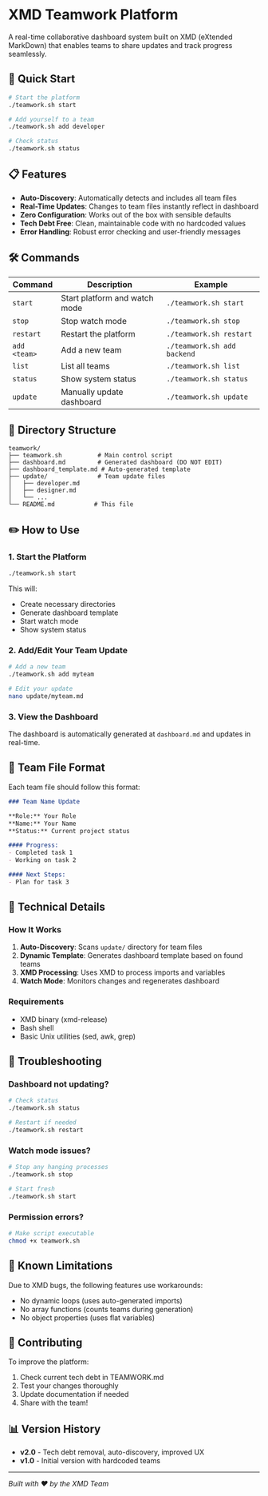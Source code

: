 # XMD Teamwork Platform

A real-time collaborative dashboard system built on XMD (eXtended MarkDown) that enables teams to share updates and track progress seamlessly.

## 🚀 Quick Start

```bash
# Start the platform
./teamwork.sh start

# Add yourself to a team
./teamwork.sh add developer

# Check status
./teamwork.sh status
```

## 📋 Features

- **Auto-Discovery**: Automatically detects and includes all team files
- **Real-Time Updates**: Changes to team files instantly reflect in dashboard
- **Zero Configuration**: Works out of the box with sensible defaults
- **Tech Debt Free**: Clean, maintainable code with no hardcoded values
- **Error Handling**: Robust error checking and user-friendly messages

## 🛠️ Commands

| Command | Description | Example |
|---------|-------------|---------|
| `start` | Start platform and watch mode | `./teamwork.sh start` |
| `stop` | Stop watch mode | `./teamwork.sh stop` |
| `restart` | Restart the platform | `./teamwork.sh restart` |
| `add <team>` | Add a new team | `./teamwork.sh add backend` |
| `list` | List all teams | `./teamwork.sh list` |
| `status` | Show system status | `./teamwork.sh status` |
| `update` | Manually update dashboard | `./teamwork.sh update` |

## 📁 Directory Structure

```
teamwork/
├── teamwork.sh          # Main control script
├── dashboard.md         # Generated dashboard (DO NOT EDIT)
├── dashboard_template.md # Auto-generated template
├── update/              # Team update files
│   ├── developer.md
│   ├── designer.md
│   └── ...
└── README.md           # This file
```

## ✏️ How to Use

### 1. Start the Platform
```bash
./teamwork.sh start
```
This will:
- Create necessary directories
- Generate dashboard template
- Start watch mode
- Show system status

### 2. Add/Edit Your Team Update
```bash
# Add a new team
./teamwork.sh add myteam

# Edit your update
nano update/myteam.md
```

### 3. View the Dashboard
The dashboard is automatically generated at `dashboard.md` and updates in real-time.

## 📝 Team File Format

Each team file should follow this format:

```markdown
### Team Name Update

**Role:** Your Role
**Name:** Your Name
**Status:** Current project status

#### Progress:
- Completed task 1
- Working on task 2

#### Next Steps:
- Plan for task 3
```

## 🔧 Technical Details

### How It Works
1. **Auto-Discovery**: Scans `update/` directory for team files
2. **Dynamic Template**: Generates dashboard template based on found teams
3. **XMD Processing**: Uses XMD to process imports and variables
4. **Watch Mode**: Monitors changes and regenerates dashboard

### Requirements
- XMD binary (xmd-release)
- Bash shell
- Basic Unix utilities (sed, awk, grep)

## 🐛 Troubleshooting

### Dashboard not updating?
```bash
# Check status
./teamwork.sh status

# Restart if needed
./teamwork.sh restart
```

### Watch mode issues?
```bash
# Stop any hanging processes
./teamwork.sh stop

# Start fresh
./teamwork.sh start
```

### Permission errors?
```bash
# Make script executable
chmod +x teamwork.sh
```

## 🚫 Known Limitations

Due to XMD bugs, the following features use workarounds:
- No dynamic loops (uses auto-generated imports)
- No array functions (counts teams during generation)
- No object properties (uses flat variables)

## 🤝 Contributing

To improve the platform:
1. Check current tech debt in TEAMWORK.md
2. Test your changes thoroughly
3. Update documentation if needed
4. Share with the team!

## 📊 Version History

- **v2.0** - Tech debt removal, auto-discovery, improved UX
- **v1.0** - Initial version with hardcoded teams

---
*Built with ❤️ by the XMD Team*